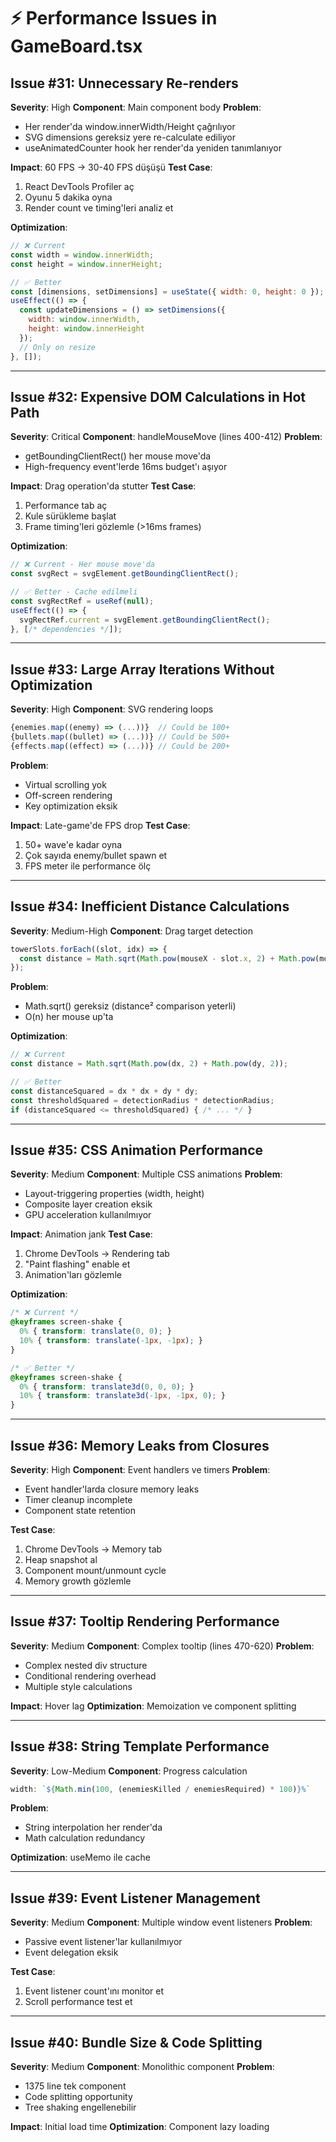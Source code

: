 # ⚡ Performance Issues in GameBoard.tsx

## Issue #31: Unnecessary Re-renders 
**Severity**: High
**Component**: Main component body
**Problem**:
- Her render'da window.innerWidth/Height çağrılıyor
- SVG dimensions gereksiz yere re-calculate ediliyor
- useAnimatedCounter hook her render'da yeniden tanımlanıyor

**Impact**: 60 FPS → 30-40 FPS düşüşü
**Test Case**:
1. React DevTools Profiler aç
2. Oyunu 5 dakika oyna
3. Render count ve timing'leri analiz et

**Optimization**:
```javascript
// ❌ Current
const width = window.innerWidth;
const height = window.innerHeight;

// ✅ Better
const [dimensions, setDimensions] = useState({ width: 0, height: 0 });
useEffect(() => {
  const updateDimensions = () => setDimensions({ 
    width: window.innerWidth, 
    height: window.innerHeight 
  });
  // Only on resize
}, []);
```

---

## Issue #32: Expensive DOM Calculations in Hot Path
**Severity**: Critical
**Component**: handleMouseMove (lines 400-412)
**Problem**:
- getBoundingClientRect() her mouse move'da
- High-frequency event'lerde 16ms budget'ı aşıyor

**Impact**: Drag operation'da stutter
**Test Case**:
1. Performance tab aç
2. Kule sürükleme başlat
3. Frame timing'leri gözlemle (>16ms frames)

**Optimization**:
```javascript
// ❌ Current - Her mouse move'da
const svgRect = svgElement.getBoundingClientRect();

// ✅ Better - Cache edilmeli
const svgRectRef = useRef(null);
useEffect(() => {
  svgRectRef.current = svgElement.getBoundingClientRect();
}, [/* dependencies */]);
```

---

## Issue #33: Large Array Iterations Without Optimization
**Severity**: High
**Component**: SVG rendering loops
```javascript
{enemies.map((enemy) => (...))}  // Could be 100+
{bullets.map((bullet) => (...))} // Could be 500+
{effects.map((effect) => (...))} // Could be 200+
```
**Problem**:
- Virtual scrolling yok
- Off-screen rendering
- Key optimization eksik

**Impact**: Late-game'de FPS drop
**Test Case**:
1. 50+ wave'e kadar oyna
2. Çok sayıda enemy/bullet spawn et
3. FPS meter ile performance ölç

---

## Issue #34: Inefficient Distance Calculations
**Severity**: Medium-High
**Component**: Drag target detection
```javascript
towerSlots.forEach((slot, idx) => {
  const distance = Math.sqrt(Math.pow(mouseX - slot.x, 2) + Math.pow(mouseY - slot.y, 2));
});
```
**Problem**:
- Math.sqrt() gereksiz (distance² comparison yeterli)
- O(n) her mouse up'ta

**Optimization**:
```javascript
// ❌ Current
const distance = Math.sqrt(Math.pow(dx, 2) + Math.pow(dy, 2));

// ✅ Better
const distanceSquared = dx * dx + dy * dy;
const thresholdSquared = detectionRadius * detectionRadius;
if (distanceSquared <= thresholdSquared) { /* ... */ }
```

---

## Issue #35: CSS Animation Performance
**Severity**: Medium
**Component**: Multiple CSS animations
**Problem**:
- Layout-triggering properties (width, height)
- Composite layer creation eksik
- GPU acceleration kullanılmıyor

**Impact**: Animation jank
**Test Case**:
1. Chrome DevTools → Rendering tab
2. "Paint flashing" enable et
3. Animation'ları gözlemle

**Optimization**:
```css
/* ❌ Current */
@keyframes screen-shake {
  0% { transform: translate(0, 0); }
  10% { transform: translate(-1px, -1px); }
}

/* ✅ Better */
@keyframes screen-shake {
  0% { transform: translate3d(0, 0, 0); }
  10% { transform: translate3d(-1px, -1px, 0); }
}
```

---

## Issue #36: Memory Leaks from Closures
**Severity**: High
**Component**: Event handlers ve timers
**Problem**:
- Event handler'larda closure memory leaks
- Timer cleanup incomplete
- Component state retention

**Test Case**:
1. Chrome DevTools → Memory tab
2. Heap snapshot al
3. Component mount/unmount cycle
4. Memory growth gözlemle

---

## Issue #37: Tooltip Rendering Performance
**Severity**: Medium
**Component**: Complex tooltip (lines 470-620)
**Problem**:
- Complex nested div structure
- Conditional rendering overhead
- Multiple style calculations

**Impact**: Hover lag
**Optimization**: Memoization ve component splitting

---

## Issue #38: String Template Performance
**Severity**: Low-Medium
**Component**: Progress calculation
```javascript
width: `${Math.min(100, (enemiesKilled / enemiesRequired) * 100)}%`
```
**Problem**:
- String interpolation her render'da
- Math calculation redundancy

**Optimization**: useMemo ile cache

---

## Issue #39: Event Listener Management
**Severity**: Medium
**Component**: Multiple window event listeners
**Problem**:
- Passive event listener'lar kullanılmıyor
- Event delegation eksik

**Test Case**:
1. Event listener count'ını monitor et
2. Scroll performance test et

---

## Issue #40: Bundle Size & Code Splitting
**Severity**: Medium
**Component**: Monolithic component
**Problem**:
- 1375 line tek component
- Code splitting opportunity
- Tree shaking engellenebilir

**Impact**: Initial load time
**Optimization**: Component lazy loading 